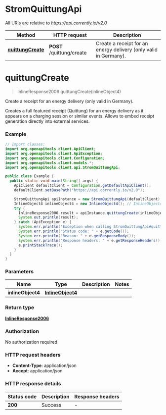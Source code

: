 # StromQuittungApi

All URIs are relative to *https://api.corrently.io/v2.0*

Method | HTTP request | Description
------------- | ------------- | -------------
[**quittungCreate**](StromQuittungApi.md#quittungCreate) | **POST** /quittung/create | Create a receipt for an energy delivery (only valid in Germany).


<a name="quittungCreate"></a>
# **quittungCreate**
> InlineResponse2006 quittungCreate(inlineObject4)

Create a receipt for an energy delivery (only valid in Germany).

Creates a full featured receipt (Quittung) for an energy delivery as it appears on a charging session or similar events. Allows to embed receipt generation directly into external services. 

### Example
```java
// Import classes:
import org.openapitools.client.ApiClient;
import org.openapitools.client.ApiException;
import org.openapitools.client.Configuration;
import org.openapitools.client.models.*;
import org.openapitools.client.api.StromQuittungApi;

public class Example {
  public static void main(String[] args) {
    ApiClient defaultClient = Configuration.getDefaultApiClient();
    defaultClient.setBasePath("https://api.corrently.io/v2.0");

    StromQuittungApi apiInstance = new StromQuittungApi(defaultClient);
    InlineObject4 inlineObject4 = new InlineObject4(); // InlineObject4 | 
    try {
      InlineResponse2006 result = apiInstance.quittungCreate(inlineObject4);
      System.out.println(result);
    } catch (ApiException e) {
      System.err.println("Exception when calling StromQuittungApi#quittungCreate");
      System.err.println("Status code: " + e.getCode());
      System.err.println("Reason: " + e.getResponseBody());
      System.err.println("Response headers: " + e.getResponseHeaders());
      e.printStackTrace();
    }
  }
}
```

### Parameters

Name | Type | Description  | Notes
------------- | ------------- | ------------- | -------------
 **inlineObject4** | [**InlineObject4**](InlineObject4.md)|  |

### Return type

[**InlineResponse2006**](InlineResponse2006.md)

### Authorization

No authorization required

### HTTP request headers

 - **Content-Type**: application/json
 - **Accept**: application/json

### HTTP response details
| Status code | Description | Response headers |
|-------------|-------------|------------------|
**200** | Success |  -  |

